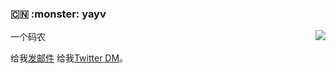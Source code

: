 ### :cn: :monster: yayv

<img align="right" src="https://github-readme-stats.vercel.app/api?username=denoland&show_icons=true&icon_color=0366d6&text_color=24292e&bg_color=ffffff&hide_title=true" />

一个码农

给我[发邮件](mailto:yayv.cn@gmail.com)
给我[Twitter DM](https://twitter.com/yayv)。
